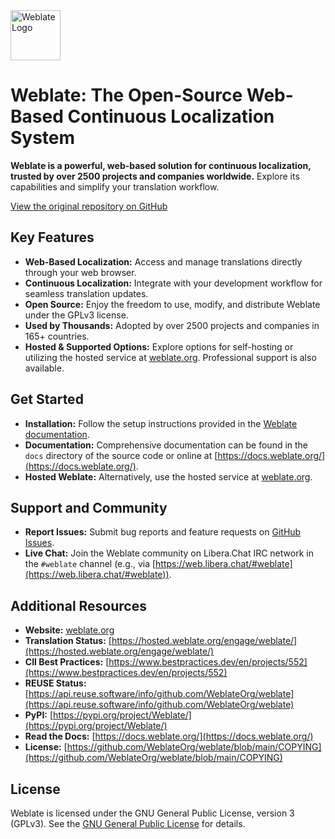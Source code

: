<img src="https://s.weblate.org/cdn/Logo-Darktext-borders.png" alt="Weblate Logo" height="80px" />

# Weblate: The Open-Source Web-Based Continuous Localization System

**Weblate is a powerful, web-based solution for continuous localization, trusted by over 2500 projects and companies worldwide.**  Explore its capabilities and simplify your translation workflow.

[View the original repository on GitHub](https://github.com/WeblateOrg/weblate)

## Key Features

*   **Web-Based Localization:**  Access and manage translations directly through your web browser.
*   **Continuous Localization:**  Integrate with your development workflow for seamless translation updates.
*   **Open Source:**  Enjoy the freedom to use, modify, and distribute Weblate under the GPLv3 license.
*   **Used by Thousands:** Adopted by over 2500 projects and companies in 165+ countries.
*   **Hosted & Supported Options:** Explore options for self-hosting or utilizing the hosted service at [weblate.org](https://weblate.org/).  Professional support is also available.

## Get Started

*   **Installation:**  Follow the setup instructions provided in the [Weblate documentation](https://docs.weblate.org/en/latest/admin/install.html).
*   **Documentation:**  Comprehensive documentation can be found in the `docs` directory of the source code or online at [https://docs.weblate.org/](https://docs.weblate.org/).
*   **Hosted Weblate:** Alternatively, use the hosted service at [weblate.org](https://weblate.org/).

## Support and Community

*   **Report Issues:**  Submit bug reports and feature requests on [GitHub Issues](https://github.com/WeblateOrg/weblate/issues).
*   **Live Chat:**  Join the Weblate community on Libera.Chat IRC network in the `#weblate` channel (e.g., via [https://web.libera.chat/#weblate](https://web.libera.chat/#weblate)).

## Additional Resources

*   **Website:** [weblate.org](https://weblate.org/)
*   **Translation Status:** [https://hosted.weblate.org/engage/weblate/](https://hosted.weblate.org/engage/weblate/)
*   **CII Best Practices:** [https://www.bestpractices.dev/en/projects/552](https://www.bestpractices.dev/en/projects/552)
*   **REUSE Status:** [https://api.reuse.software/info/github.com/WeblateOrg/weblate](https://api.reuse.software/info/github.com/WeblateOrg/weblate)
*   **PyPI:** [https://pypi.org/project/Weblate/](https://pypi.org/project/Weblate/)
*   **Read the Docs:** [https://docs.weblate.org/](https://docs.weblate.org/)
*   **License:** [https://github.com/WeblateOrg/weblate/blob/main/COPYING](https://github.com/WeblateOrg/weblate/blob/main/COPYING)

## License

Weblate is licensed under the GNU General Public License, version 3 (GPLv3).  See the [GNU General Public License](https://www.gnu.org/licenses/gpl-3.0.html) for details.